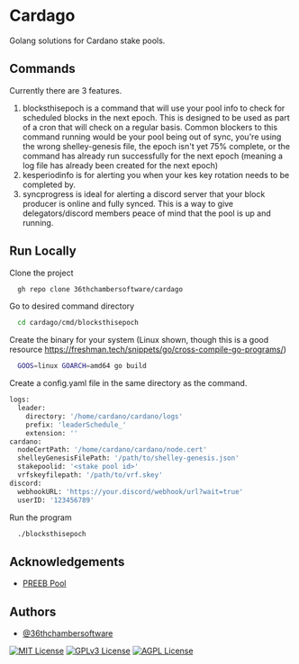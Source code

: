 # Cardago

Golang solutions for Cardano stake pools.

## Commands

Currently there are 3 features.

1. blocksthisepoch is a command that will use your pool info to check for scheduled blocks in the next epoch. This is designed to be used as part of a cron that will check on a regular basis. Common blockers to this command running would be your pool being out of sync, you're using the wrong shelley-genesis file, the epoch isn't yet 75% complete, or the command has already run successfully for the next epoch (meaning a log file has already been created for the next epoch)
2. kesperiodinfo is for alerting you when your kes key rotation needs to be completed by.
3. syncprogress is ideal for alerting a discord server that your block producer is online and fully synced. This is a way to give delegators/discord members peace of mind that the pool is up and running.

## Run Locally

Clone the project

```bash
  gh repo clone 36thchambersoftware/cardago
```

Go to desired command directory

```bash
  cd cardago/cmd/blocksthisepoch
```

Create the binary for your system (Linux shown, though this is a good resource https://freshman.tech/snippets/go/cross-compile-go-programs/)

```bash
  GOOS=linux GOARCH=amd64 go build
```

Create a config.yaml file in the same directory as the command.

```bash
logs:
  leader:
    directory: '/home/cardano/cardano/logs'
    prefix: 'leaderSchedule_'
    extension: ''
cardano:
  nodeCertPath: '/home/cardano/cardano/node.cert'
  shelleyGenesisFilePath: '/path/to/shelley-genesis.json'
  stakepoolid: '<stake pool id>'
  vrfskeyfilepath: '/path/to/vrf.skey'
discord:
  webhookURL: 'https://your.discord/webhook/url?wait=true'
  userID: '123456789'
```

Run the program

```bash
  ./blocksthisepoch
```

## Acknowledgements

- [PREEB Pool](https://preeb.cloud)

## Authors

- [@36thchambersoftware](https://github.com/36thchambersoftware)

[![MIT License](https://img.shields.io/badge/License-MIT-green.svg)](https://choosealicense.com/licenses/mit/)
[![GPLv3 License](https://img.shields.io/badge/License-GPL%20v3-yellow.svg)](https://opensource.org/licenses/)
[![AGPL License](https://img.shields.io/badge/license-AGPL-blue.svg)](http://www.gnu.org/licenses/agpl-3.0)
